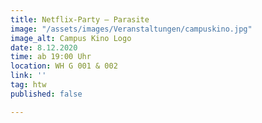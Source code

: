 ```yaml
---
title: Netflix-Party – Parasite
image: "/assets/images/Veranstaltungen/campuskino.jpg"
image_alt: Campus Kino Logo
date: 8.12.2020
time: ab 19:00 Uhr
location: WH G 001 & 002
link: ''
tag: htw
published: false

---
```

